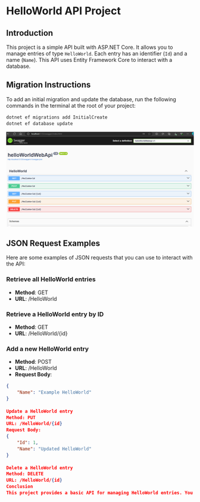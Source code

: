 # HelloWorld API Project

## Introduction

This project is a simple API built with ASP.NET Core. It allows you to manage entries of type `HelloWorld`. Each entry has an identifier (`Id`) and a name (`Name`). This API uses Entity Framework Core to interact with a database.

## Migration Instructions

To add an initial migration and update the database, run the following commands in the terminal at the root of your project:

```bash
dotnet ef migrations add InitialCreate
dotnet ef database update 
```
![alt text](image.png)

## JSON Request Examples

Here are some examples of JSON requests that you can use to interact with the API:

### Retrieve all HelloWorld entries
- **Method**: GET
- **URL**: /HelloWorld

### Retrieve a HelloWorld entry by ID
- **Method**: GET
- **URL**: /HelloWorld/{id}

### Add a new HelloWorld entry
- **Method**: POST
- **URL**: /HelloWorld
- **Request Body**:
```json
{
    "Name": "Example HelloWorld"
}

Update a HelloWorld entry
Method: PUT
URL: /HelloWorld/{id}
Request Body:
{
    "Id": 1,
    "Name": "Updated HelloWorld"
}

Delete a HelloWorld entry
Method: DELETE
URL: /HelloWorld/{id}
Conclusion
This project provides a basic API for managing HelloWorld entries. You can extend this API by adding additional features according to your needs.
